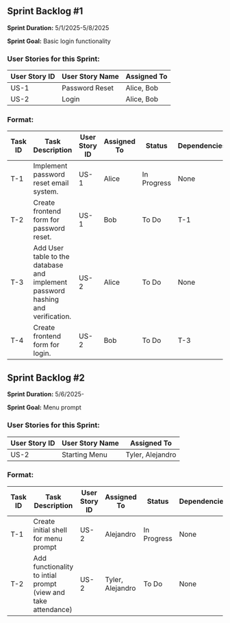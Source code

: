 ## Sprint Backlog #1 

**Sprint Duration:** 5/1/2025-5/8/2025

**Sprint Goal:** Basic login functionality

### User Stories for this Sprint:
| User Story ID  | User Story Name | Assigned To |
|----------------|-----------------|-------------|
| US-1           | Password Reset  |  Alice, Bob |
| US-2           | Login           |  Alice, Bob |

### Format:
| Task ID | Task Description | User Story ID | Assigned To | Status | Dependencies |
|---------|------------------|---------------|-------------|--------|--------------|
| T-1 | Implement password reset email system. | US-1 | Alice | In Progress | None |
| T-2 | Create frontend form for password reset. | US-1 | Bob | To Do | T-1 |
| T-3 | Add User table to the database and implement password hashing and verification. | US-2 | Alice | To Do | None |
| T-4 | Create frontend form for login. | US-2 | Bob | To Do | T-3 |

## Sprint Backlog #2

**Sprint Duration:** 5/6/2025-

**Sprint Goal:** Menu prompt

### User Stories for this Sprint:
| User Story ID | User Story Name | Assigned To |
|---------------|-----------------|-------------|
| US-2          | Starting Menu   | Tyler, Alejandro |

### Format: 
| Task ID | Task Description | User Story ID | Assigned To | Status | Dependencies |
|---------|------------------|---------------|-------------|--------|--------------|
| T-1 | Create initial shell for menu prompt | US-2 | Alejandro | In Progress | None |
| T-2 | Add functionality to intial prompt (view and take attendance) | US-2 | Tyler, Alejandro | To Do | None |


